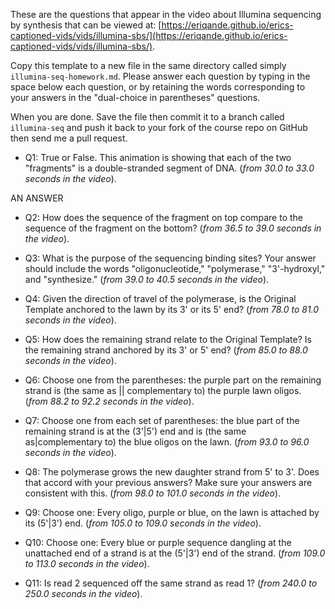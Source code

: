 

These are the questions that appear in the video about Illumina sequencing by synthesis that
can be viewed at: [https://eriqande.github.io/erics-captioned-vids/vids/illumina-sbs/](https://eriqande.github.io/erics-captioned-vids/vids/illumina-sbs/).

Copy this template to a new file in the same directory called simply
`illumina-seq-homework.md`.  Please answer each question by typing in the space below each question, or by retaining the words corresponding to
your answers in the "dual-choice in parentheses" questions.

When you are done.  Save the file then commit it
to a branch called `illumina-seq` and push it back to your
fork of the course repo on GitHub then send me a pull request.



* Q1: True or False. This animation is showing that each of the two "fragments" is a double-stranded segment of DNA. (_from 30.0 to 33.0 seconds in the video_).

AN ANSWER

* Q2: How does the sequence of the fragment on top compare to the sequence of the fragment on the bottom? (_from 36.5 to 39.0 seconds in the video_).



* Q3: What is the purpose of the sequencing binding sites? Your answer should include the words "oligonucleotide," "polymerase," "3'-hydroxyl," and "synthesize." (_from 39.0 to 40.5 seconds in the video_).



* Q4: Given the direction of travel of the polymerase, is the Original Template anchored to the lawn by its 3' or its 5' end? (_from 78.0 to 81.0 seconds in the video_).



* Q5: How does the remaining strand relate to the Original Template? Is the remaining strand anchored by its 3' or 5' end? (_from 85.0 to 88.0 seconds in the video_).



* Q6: Choose one from the parentheses: the purple part on the remaining strand is (the same as || complementary to) the purple lawn oligos.  (_from 88.2 to 92.2 seconds in the video_).



* Q7: Choose one from each set of parentheses: the blue part of the remaining strand is at the (3'|5') end and is (the same as|complementary to) the blue oligos on the lawn.  (_from 93.0 to 96.0 seconds in the video_).



* Q8: The polymerase grows the new daughter strand from 5' to 3'.  Does that accord with your previous answers?  Make sure your answers are consistent with this. (_from 98.0 to 101.0 seconds in the video_).



* Q9: Choose one: Every oligo, purple or blue, on the lawn is attached by its (5'|3') end. (_from 105.0 to 109.0 seconds in the video_).



* Q10: Choose one: Every blue or purple sequence dangling at the unattached end of a strand is at the (5'|3') end of the strand. (_from 109.0 to 113.0 seconds in the video_).



* Q11: Is read 2 sequenced off the same strand as read 1? (_from 240.0 to 250.0 seconds in the video_).
